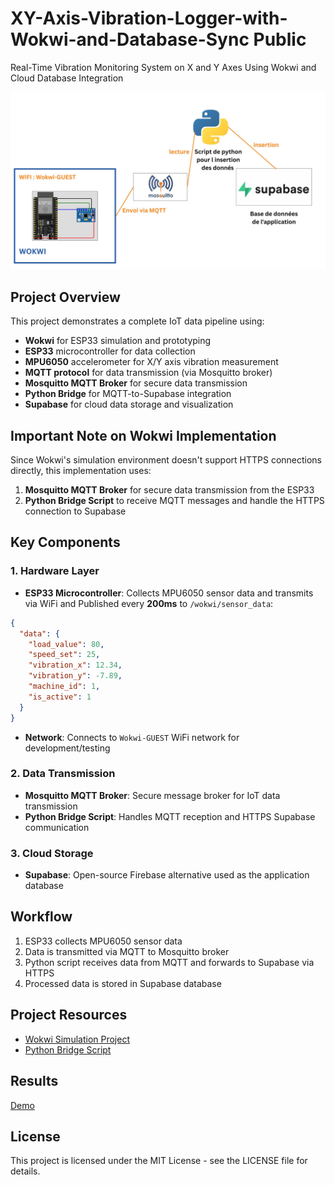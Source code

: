 # XY-Axis-Vibration-Logger-with-Wokwi-and-Database-Sync Public
Real-Time Vibration Monitoring System on X and Y Axes Using Wokwi and Cloud Database Integration

![Project Architecture](Figures.jpg)

## Project Overview
This project demonstrates a complete IoT data pipeline using:
- **Wokwi** for ESP33 simulation and prototyping 
- **ESP33** microcontroller for data collection
- **MPU6050** accelerometer for X/Y axis vibration measurement
- **MQTT protocol** for data transmission (via Mosquitto broker)
- **Mosquitto MQTT Broker** for secure data transmission
- **Python Bridge** for MQTT-to-Supabase integration
- **Supabase** for cloud data storage and visualization

## Important Note on Wokwi Implementation
Since Wokwi's simulation environment doesn't support HTTPS connections directly, this implementation uses:
1. **Mosquitto MQTT Broker** for secure data transmission from the ESP33
2. **Python Bridge Script** to receive MQTT messages and handle the HTTPS connection to Supabase

## Key Components

### 1. Hardware Layer
- **ESP33 Microcontroller**: Collects MPU6050 sensor data and transmits via WiFi and Published every **200ms** to `/wokwi/sensor_data`:
```json
{
  "data": {
    "load_value": 80,
    "speed_set": 25,
    "vibration_x": 12.34,
    "vibration_y": -7.89,
    "machine_id": 1,
    "is_active": 1
  }
}
```
- **Network**: Connects to `Wokwi-GUEST` WiFi network for development/testing

### 2. Data Transmission
- **Mosquitto MQTT Broker**: Secure message broker for IoT data transmission
- **Python Bridge Script**: Handles MQTT reception and HTTPS Supabase communication

### 3. Cloud Storage
- **Supabase**: Open-source Firebase alternative used as the application database

## Workflow
1. ESP33 collects MPU6050 sensor data  
2. Data is transmitted via MQTT to Mosquitto broker
3. Python script receives data from MQTT and forwards to Supabase via HTTPS
4. Processed data is stored in Supabase database

## Project Resources
- [Wokwi Simulation Project](https://wokwi.com/projects/433371236986210305)
- [Python Bridge Script](https://github.com/chaymaAitB/XY-Axis-Vibration-Logger-with-Wokwi-and-Database-Sync/blob/main/insert_to_server.py)

## Results
[Demo](https://github.com/chaymaAitB/XY-Axis-Vibration-Logger-with-Wokwi-and-Database-Sync/blob/main/result.jpg)

## License
This project is licensed under the MIT License - see the LICENSE file for details.
